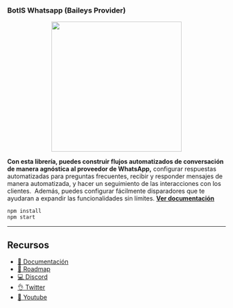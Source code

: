 ### BotIS Whatsapp (Baileys Provider)

<p align="center">
  <img width="300" src="https://i.imgur.com/Oauef6t.png">
</p>


**Con esta librería, puedes construir flujos automatizados de conversación de manera agnóstica al proveedor de WhatsApp,** configurar respuestas automatizadas para preguntas frecuentes, recibir y responder mensajes de manera automatizada, y hacer un seguimiento de las interacciones con los clientes.  Además, puedes configurar fácilmente disparadores que te ayudaran a expandir las funcionalidades sin límites. **[Ver documentación](https://bot-whatsapp.netlify.app/)**


```
npm install
npm start
```

---
## Recursos
- [📄 Documentación](https://bot-whatsapp.netlify.app/)
- [🚀 Roadmap](https://github.com/orgs/codigoencasa/projects/1)
- [💻 Discord](https://link.codigoencasa.com/DISCORD)
- [👌 Twitter](https://twitter.com/leifermendez)
- [🎥 Youtube](https://www.youtube.com/watch?v=5lEMCeWEJ8o&list=PL_WGMLcL4jzWPhdhcUyhbFU6bC0oJd2BR)
